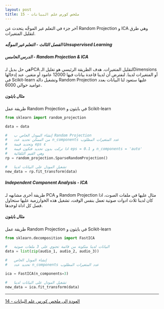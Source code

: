 ```yaml
---  
layout: post
title: ملخص كورس علم البيانات - 15
---  
```


آخر جزء في التعلم غير الموجَّه يتحدث عن Random Projection و ICA وهي طرق لتقليل المتغيرات.  
  


##### الفصل الثالث - التعلم غير الموجَّه Unsupervised Learning  
##### الدرس الخامس - Random Projection & ICA  
هي حل بديل لـPCA لتقليل المتغيرات. هدف الطريقة الرئيسي هو تغليل الـDimensions أو المتغيرات لدينا. لنفترض أن لدينا قاعدة بيانات فيها 12000 عامود أو متغير، عند إدخالها في Scikit-learn وتشغيل دالة Random Projection عليها ستعود لنا البيانات بعدد عواميد حوالي 6000. 

##### مثال بايثون  
طريقة عمل Random Projection في بايثون و Scikit-learn
```python
from sklearn import random_projection

data = data

#   إنشاء المودل الخاص ب Random Projection
#   من الممكن تحديد عدد n_components عدد المتغيرات المطلوب
#   وتحديد قيمة eps ε 
#   اذا تركت بدون تحديد فتكون قيمة eps = 0.1 و n_components = 'auto'
#   وهي القيم التلقائية
rp = random_projection.SparseRandomProjection()

#   تشغيل المودل على البيانات لدينا
new_data = rp.fit_transform(data)
```

##### Independent Component Analysis - ICA  
طريقة أخرى مشابهه لـ PCA و Random Projection مثال عليها في ملفات الصوت، اذا كان لدينا ثلاث ادوات صوتية تعمل بنفس الوقت، تشغيل هذه الخوارزمية عليها ستحاول فصل كل اداة لوحدها.  

##### مثال بايثون  
طريقة عمل Random Projection في بايثون و Scikit-learn
```python
from sklearn.decomposition import FastICA

#   البيانات لدينا متكونة من قائمة تحتوي على 3 ملفات صوتية
data = list(zip(audio_1, audio_2, audio_3))

#   إنشاء المودل الخاص
#   تحديد عدد n_components عدد المتغيرات المطلوب

ica = FastICA(n_components=3)

#   تشغيل المودل على البيانات لدينا
new_data = ica.fit_transform(data)
```

-----
[العودة إلى ملخص كورس علم البيانات - 14](https://alioh.github.io/DSND-Notes-14/)
  